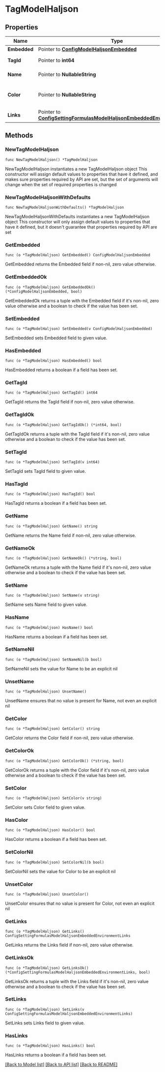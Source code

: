 # TagModelHaljson

## Properties

Name | Type | Description | Notes
------------ | ------------- | ------------- | -------------
**Embedded** | Pointer to [**ConfigModelHaljsonEmbedded**](ConfigModelHaljsonEmbedded.md) |  | [optional] 
**TagId** | Pointer to **int64** | Identifier of the Tag. | [optional] 
**Name** | Pointer to **NullableString** | Name of the Tag. | [optional] 
**Color** | Pointer to **NullableString** | The configured color of the Tag. | [optional] 
**Links** | Pointer to [**ConfigSettingFormulasModelHaljsonEmbeddedEnvironmentLinks**](ConfigSettingFormulasModelHaljsonEmbeddedEnvironmentLinks.md) |  | [optional] 

## Methods

### NewTagModelHaljson

`func NewTagModelHaljson() *TagModelHaljson`

NewTagModelHaljson instantiates a new TagModelHaljson object
This constructor will assign default values to properties that have it defined,
and makes sure properties required by API are set, but the set of arguments
will change when the set of required properties is changed

### NewTagModelHaljsonWithDefaults

`func NewTagModelHaljsonWithDefaults() *TagModelHaljson`

NewTagModelHaljsonWithDefaults instantiates a new TagModelHaljson object
This constructor will only assign default values to properties that have it defined,
but it doesn't guarantee that properties required by API are set

### GetEmbedded

`func (o *TagModelHaljson) GetEmbedded() ConfigModelHaljsonEmbedded`

GetEmbedded returns the Embedded field if non-nil, zero value otherwise.

### GetEmbeddedOk

`func (o *TagModelHaljson) GetEmbeddedOk() (*ConfigModelHaljsonEmbedded, bool)`

GetEmbeddedOk returns a tuple with the Embedded field if it's non-nil, zero value otherwise
and a boolean to check if the value has been set.

### SetEmbedded

`func (o *TagModelHaljson) SetEmbedded(v ConfigModelHaljsonEmbedded)`

SetEmbedded sets Embedded field to given value.

### HasEmbedded

`func (o *TagModelHaljson) HasEmbedded() bool`

HasEmbedded returns a boolean if a field has been set.

### GetTagId

`func (o *TagModelHaljson) GetTagId() int64`

GetTagId returns the TagId field if non-nil, zero value otherwise.

### GetTagIdOk

`func (o *TagModelHaljson) GetTagIdOk() (*int64, bool)`

GetTagIdOk returns a tuple with the TagId field if it's non-nil, zero value otherwise
and a boolean to check if the value has been set.

### SetTagId

`func (o *TagModelHaljson) SetTagId(v int64)`

SetTagId sets TagId field to given value.

### HasTagId

`func (o *TagModelHaljson) HasTagId() bool`

HasTagId returns a boolean if a field has been set.

### GetName

`func (o *TagModelHaljson) GetName() string`

GetName returns the Name field if non-nil, zero value otherwise.

### GetNameOk

`func (o *TagModelHaljson) GetNameOk() (*string, bool)`

GetNameOk returns a tuple with the Name field if it's non-nil, zero value otherwise
and a boolean to check if the value has been set.

### SetName

`func (o *TagModelHaljson) SetName(v string)`

SetName sets Name field to given value.

### HasName

`func (o *TagModelHaljson) HasName() bool`

HasName returns a boolean if a field has been set.

### SetNameNil

`func (o *TagModelHaljson) SetNameNil(b bool)`

 SetNameNil sets the value for Name to be an explicit nil

### UnsetName
`func (o *TagModelHaljson) UnsetName()`

UnsetName ensures that no value is present for Name, not even an explicit nil
### GetColor

`func (o *TagModelHaljson) GetColor() string`

GetColor returns the Color field if non-nil, zero value otherwise.

### GetColorOk

`func (o *TagModelHaljson) GetColorOk() (*string, bool)`

GetColorOk returns a tuple with the Color field if it's non-nil, zero value otherwise
and a boolean to check if the value has been set.

### SetColor

`func (o *TagModelHaljson) SetColor(v string)`

SetColor sets Color field to given value.

### HasColor

`func (o *TagModelHaljson) HasColor() bool`

HasColor returns a boolean if a field has been set.

### SetColorNil

`func (o *TagModelHaljson) SetColorNil(b bool)`

 SetColorNil sets the value for Color to be an explicit nil

### UnsetColor
`func (o *TagModelHaljson) UnsetColor()`

UnsetColor ensures that no value is present for Color, not even an explicit nil
### GetLinks

`func (o *TagModelHaljson) GetLinks() ConfigSettingFormulasModelHaljsonEmbeddedEnvironmentLinks`

GetLinks returns the Links field if non-nil, zero value otherwise.

### GetLinksOk

`func (o *TagModelHaljson) GetLinksOk() (*ConfigSettingFormulasModelHaljsonEmbeddedEnvironmentLinks, bool)`

GetLinksOk returns a tuple with the Links field if it's non-nil, zero value otherwise
and a boolean to check if the value has been set.

### SetLinks

`func (o *TagModelHaljson) SetLinks(v ConfigSettingFormulasModelHaljsonEmbeddedEnvironmentLinks)`

SetLinks sets Links field to given value.

### HasLinks

`func (o *TagModelHaljson) HasLinks() bool`

HasLinks returns a boolean if a field has been set.


[[Back to Model list]](../README.md#documentation-for-models) [[Back to API list]](../README.md#documentation-for-api-endpoints) [[Back to README]](../README.md)


